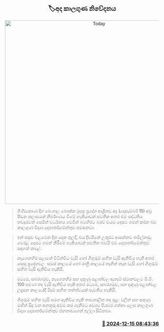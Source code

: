 <p align='center'><b><h2 align='center' title='Today's weather forecast'>🏷අද කාලගුණ නිවේදනය</h2></b></p>
<p align='center'><img src='https://helakuru.sgp1.cdn.digitaloceanspaces.com/esana/images/lib/weather-thumb-new-1[1].jpg' width='600' alt='Today's weather forecast'></p>

> ගිණිකොණ දිග බෙංගාල බොක්ක මුහුදු ප්‍රදේශ ආශ්‍රිතව අද (දෙසැම්බර් 15) අඩු පීඩන කලාපයක් නිර්මාණය වීමේ හැකියාවක් පවතින අතර එම පද්ධතිය තවදුරටත් සෙමින් වර්ධනය වෙමින් බටහිරට බරව වයඹ දෙසට ගමන් කරන බව කාලගුණ විද්‍යා දෙපාර්තමේන්තුව පවසනවා.

> ඉන් පසුව එළඹෙන දින දෙක තුලදී, එය දිවයිනේ උතුරට ආසන්නව තමිල්නාඩු වෙරළ දෙසට ගමන් කිරීමේ හැකියාවක් පවතින බවයි එම දෙපාර්තමේන්තුව සඳහන් කළේ.

> නැගෙනහිර පළාතේ විටින්විට වැසි හෝ ගිගුරුම් සහිත වැසි ඇතිවිය හැකි අතර සෙසු ප්‍රදේශවල  සවස් කාලයේ හෝ රාත්‍රී කාලයේ තැනින් තැන වැසි හෝ ගිගුරුම් සහිත වැසි ඇතිවිය හැකියි.

> මධ්‍යම, සබරගමුව, නැගෙනහිර සහ දකුණු පළාත්වල ඇතැම් ස්ථානවලට මි.මී. 100 පමණ තද වැසි ඇතිවිය හැකි අතර මධ්‍යම, සබරගමුව, සහ දකුණු පළාත්වල උදෑසන කාලයේදී මීදුම් සහිත තත්ත්වයක් පැවතිය හැකියි.

> ගිගුරුම් සහිත වැසි සමග ඇතිවිය හැකි තාවකාලික තද සුළං වලින් සහ අකුණු මඟින් සිදු වන අනතුරු අවම කර ගැනීමට අවශ්‍ය පියවර ගන්නා ලෙස කාලගුණ විද්‍යා දෙපාර්තමේන්තුව ජනතාවගෙන් ඉල්ලා සිටිනවා.



<h3 align='right'><a href='https://www.helakuru.lk/esana/p/105906/'>📅 2024-12-15 08:43:36</a></h3>
